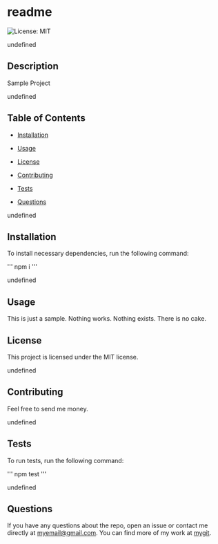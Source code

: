 # readme

  ![License: MIT](https://img.shields.io/badge/License-MIT-blue)

  undefined
  ## Description

  Sample Project

  undefined
  ## Table of Contents

  * [Installation](#installation)

  * [Usage](#usage)

  * [License](#license)

  * [Contributing](#contributing)

  * [Tests](#tests)

  * [Questions](#questions)

  undefined
  ## Installation

  To install necessary dependencies, run the following command:

  '''
  npm i
  '''

  undefined
  ## Usage

  This is just a sample. Nothing works. Nothing exists. There is no cake.

  ## License
This project is licensed under the MIT license.

  undefined
  ## Contributing

  Feel free to send me money.

  undefined
  ## Tests

  To run tests, run the following command:

  '''
  npm test
  '''

  undefined
  ## Questions

  If you have any questions about the repo, open an issue or contact me directly at myemail@gmail.com. You can find more of my work at [mygit](https://github.com/mygit/).

  